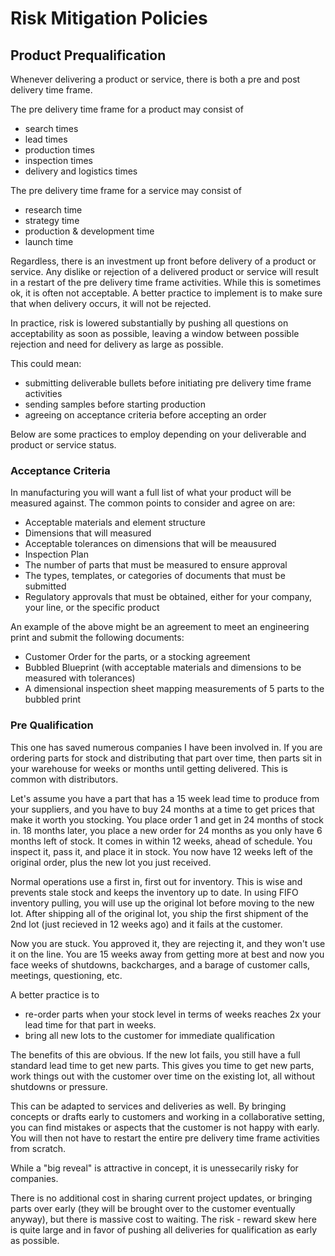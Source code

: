 # Risk Mitigation Policies

## Product Prequalification

Whenever delivering a product or service, there is both a pre and post delivery time frame.

The pre delivery time frame for a product may consist of

* search times
* lead times
* production times
* inspection times
* delivery and logistics times

The pre delivery time frame for a service may consist of 

* research time
* strategy time
* production & development time
* launch time

Regardless, there is an investment up front before delivery of a product or service. Any dislike or rejection of a delivered product or service will result in a restart of the pre delivery time frame activities. While this is sometimes ok, it is often not acceptable. A better practice to implement is to make sure that when delivery occurs, it will not be rejected. 

In practice, risk is lowered substantially by pushing all questions on acceptability as soon as possible, leaving a window between possible rejection and need for delivery as large as possible.

This could mean:

* submitting deliverable bullets before initiating pre delivery time frame activities
* sending samples before starting production
* agreeing on acceptance criteria before accepting an order

Below are some practices to employ depending on your deliverable and product or service status.

### Acceptance Criteria

In manufacturing you will want a full list of what your product will be measured against. The common points to consider and agree on are:
  
* Acceptable materials and element structure
* Dimensions that will measured
* Acceptable tolerances on dimensions that will be meausured
* Inspection Plan
* The number of parts that must be measured to ensure approval
* The types, templates, or categories of documents that must be submitted
* Regulatory approvals that must be obtained, either for your company, your line, or the specific product

An example of the above might be an agreement to meet an engineering print and submit the following documents:
* Customer Order for the parts, or a stocking agreement
* Bubbled Blueprint (with acceptable materials and dimensions to be measured with tolerances)
* A dimensional inspection sheet mapping measurements of 5 parts to the bubbled print

### Pre Qualification 

This one has saved numerous companies I have been involved in. If you are ordering parts for stock and distributing that part over time, then parts sit in your warehouse for weeks or months until getting delivered. This is common with distributors.

Let's assume you have a part that has a 15 week lead time to produce from your suppliers, and you have to buy 24 months at a time to get prices that make it worth you stocking. You place order 1 and get in 24 months of stock in. 18 months later, you place a new order for 24 months as you only have 6 months left of stock. It comes in within 12 weeks, ahead of schedule. You inspect it, pass it, and place it in stock. You now have 12 weeks left of the original order, plus the new lot you just received.

Normal operations use a first in, first out for inventory. This is wise and prevents stale stock and keeps the inventory up to date. In using FIFO inventory pulling, you will use up the original lot before moving to the new lot. After shipping all of the original lot, you ship the first shipment of the 2nd lot (just recieved in 12 weeks ago) and it fails at the customer.

Now you are stuck. You approved it, they are rejecting it, and they won't use it on the line. You are 15 weeks away from getting more at best and now you face weeks of shutdowns, backcharges, and a barage of customer calls, meetings, questioning, etc.

A better practice is to

* re-order parts when your stock level in terms of weeks reaches 2x your lead time for that part in weeks.
* bring all new lots to the customer for immediate qualification

The benefits of this are obvious. If the new lot fails, you still have a full standard lead time to get new parts. This gives you time to get new parts, work things out with the customer over time on the existing lot, all without shutdowns or pressure. 

This can be adapted to services and deliveries as well. By bringing concepts or drafts early to customers and working in a collaborative setting, you can find mistakes or aspects that the customer is not happy with early. You will then not have to restart the entire pre delivery time frame activities from scratch.

While a "big reveal" is attractive in concept, it is unessecarily risky for companies. 

There is no additional cost in sharing current project updates, or bringing parts over early (they will be brought over to the customer eventually anyway), but there is massive cost to waiting. The risk - reward skew here is quite large and in favor of pushing all deliveries for qualification as early as possible.